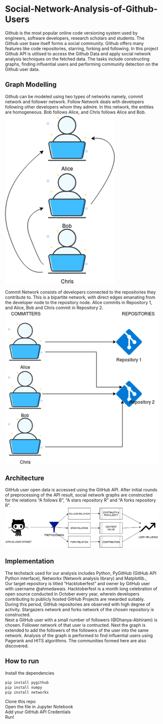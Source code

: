 # Social-Network-Analysis-of-Github-Users

Github is the most popular online code versioning system used by engineers, software developers, research scholars and students. The Github user base itself forms a social community. Github offers many features like code repositories, starring, forking and following. In this project Github API is utilised to access the Github Data and apply social network analysis techniques on the fetched data. The tasks include constructing graphs, finding influential users and performing community detection on the Github user data.
## Graph Modelling
Github can be modeled using two types of networks namely, commit network and follower network.
Follow Network deals with developers following other developers whom they admire. In this network, the entities are homogeneous. Bob follows Alice, and Chris follows Alice and Bob. <br>
![alt tag](https://github.com/Dhanya-Abhirami/Social-Network-Analysis-of-Github-Users/blob/master/follow_network.png)

Commit Network consists of developers connected to the repositories they contribute to. This is a bipartite network, with direct edges emanating from the developer node to the repository node. Alice commits in Repository 1, and Alice, Bob and Chris commit in Repository 2. <br>
![alt_tag](https://github.com/Dhanya-Abhirami/Social-Network-Analysis-of-Github-Users/blob/master/commit_network.png)

## Architecture
GitHub user open data is accessed using the GitHub API. After initial rounds of preprocessing of the API result, social network graphs are constructed for the relations “A follows B”, “A stars repository R” and “A forks repository R”. <br>
![alt_tag](https://github.com/Dhanya-Abhirami/Social-Network-Analysis-of-Github-Users/blob/master/architecture.png)
## Implementation
The techstack used for our analysis includes Python, PyGitHub (GitHub API Python interface), Networkx (Network analysis library) and Matplotlib.,<br>
Our target repository is titled “Hacktoberfest” and owner by GitHub user with username @ahmedawais. Hacktoberfest is a month long celebration of open source conducted in October every year, wherein developers contributing to publicly hosted GitHub Projects are rewarded suitably. During this period, GitHub repositories are observed with high degree of activity.
Stargazers network and forks network of the chosen repository is constructed. <br>
Next a GitHub user with a small number of followers (@Dhanya-Abhirami) is chosen. Follower network of that user is contructed. Next the graph is extended to add the followers of the followers of the user into the same network. Analysis of the graph is performed to find influential users using Pagerank and HITS algorithms. The communities formed here are also discovered.
## How to run
Install the dependencies
```
pip install pygithub
pip install numpy
pip install networkx
```
Clone this repo<br>
Open the file in Jupyter Notebook <br>
Add your GitHub API Credentials <br>
Run!